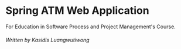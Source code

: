 # Spring ATM Web Application
For Education in Software Process and Project Management's Course.
<h6>Written by Kasidis Luangwutiwong
